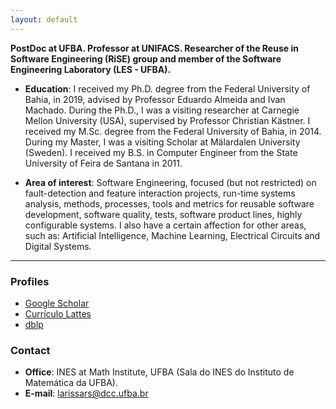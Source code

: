 ```yaml
---
layout: default
---
```


<!-- [Link to another page](./another-page.html). -->
**PostDoc at UFBA. Professor at UNIFACS. Researcher of the Reuse in Software Engineering (RiSE) group and member of the Software Engineering Laboratory (LES - UFBA).**

* **Education**: I received my Ph.D. degree from the Federal University of Bahia, in 2019, advised by Professor Eduardo Almeida and Ivan Machado. During the Ph.D., I was a visiting researcher at Carnegie Mellon University (USA), supervised by Professor Christian Kästner.
I received my M.Sc. degree from the Federal University of Bahia, in 2014. During my Master, I was a visiting Scholar at Mälardalen University (Sweden). I received my B.S. in Computer Engineer from the State University of Feira de Santana in 2011.


* **Area of ​​interest**: Software Engineering, focused (but not restricted) on fault-detection and feature interaction projects, run-time systems analysis, methods, processes, tools and metrics for reusable software development, software quality, tests, software product lines, highly configurable systems. I also have a certain affection for other areas, such as: Artificial Intelligence, Machine Learning, Electrical Circuits and Digital Systems.


* * *


### Profiles

- [Google Scholar](https://scholar.google.com.br/citations?user=Ut6HiuAAAAAJ&hl=pt-BR)
- [Currículo Lattes](http://lattes.cnpq.br/5750570352089990)
- [dblp](https://dblp.uni-trier.de/pers/hd/s/Soares:Larissa_Rocha)

### Contact

- **Office**: INES at Math Institute, UFBA (Sala do INES do Instituto de Matemática da UFBA).
- **E-mail**: larissars@dcc.ufba.br

